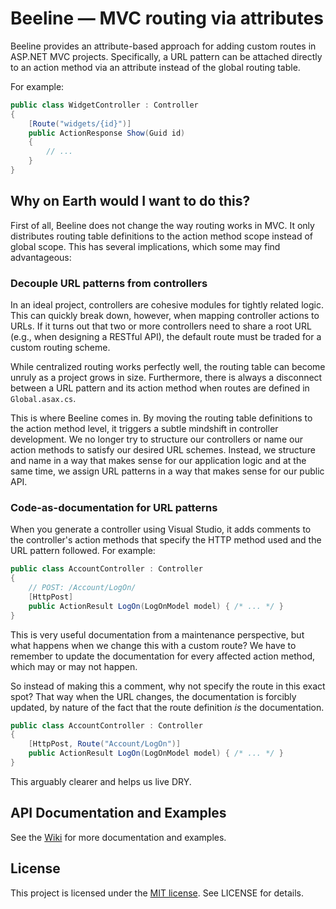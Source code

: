 # Beeline &mdash; MVC routing via attributes
Beeline provides an attribute-based approach for adding custom routes in ASP.NET MVC projects. Specifically, a URL pattern can be attached directly to an action method via an attribute instead of the global routing table.

For example:

```c#
public class WidgetController : Controller
{
    [Route("widgets/{id}")]
    public ActionResponse Show(Guid id)
    {
        // ...
    }
}
```

## Why on Earth would I want to do this?
First of all, Beeline does not change the way routing works in MVC. It only distributes routing table definitions to the action method scope instead of global scope. This has several implications, which some may find advantageous:

### Decouple URL patterns from controllers
In an ideal project, controllers are cohesive modules for tightly related logic. This can quickly break down, however, when mapping controller actions to URLs. If it turns out that two or more controllers need to share a root URL (e.g., when designing a RESTful API), the default route must be traded for a custom routing scheme.

While centralized routing works perfectly well, the routing table can become unruly as a project grows in size. Furthermore, there is always a disconnect between a URL pattern and its action method when routes are defined in `Global.asax.cs`.

This is where Beeline comes in. By moving the routing table definitions to the action method level, it triggers a subtle mindshift in controller development. We no longer try to structure our controllers or name our action methods to satisfy our desired URL schemes. Instead, we structure and name in a way that makes sense for our application logic and at the same time, we assign URL patterns in a way that makes sense for our public API.

### Code-as-documentation for URL patterns
When you generate a controller using Visual Studio, it adds comments to the controller's action methods that specify the HTTP method used and the URL pattern followed. For example:

```c#
public class AccountController : Controller
{
    // POST: /Account/LogOn/
    [HttpPost]
    public ActionResult LogOn(LogOnModel model) { /* ... */ }
}
```

This is very useful documentation from a maintenance perspective, but what happens when we change this with a custom route? We have to remember to update the documentation for every affected action method, which may or may not happen.

So instead of making this a comment, why not specify the route in this exact spot? That way when the URL changes, the documentation is forcibly updated, by nature of the fact that the route definition _is_ the documentation.

```c#
public class AccountController : Controller
{
    [HttpPost, Route("Account/LogOn")]
    public ActionResult LogOn(LogOnModel model) { /* ... */ }
}
```

This arguably clearer and helps us live DRY.

## API Documentation and Examples

See the [Wiki][wiki] for more documentation and examples.

## License

This project is licensed under the [MIT license][mit]. See LICENSE for details.

[mit]: http://www.opensource.org/licenses/mit-license.html
[wiki]: https://github.com/jgoz/beeline/wiki